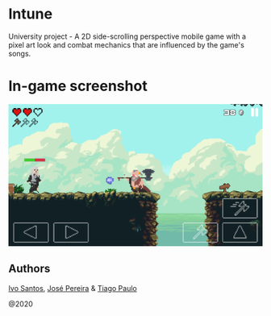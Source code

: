 # Intune

University project - A 2D side-scrolling perspective mobile game with a pixel art look and combat mechanics that are influenced by the game's songs.

# In-game screenshot
![](screenshot.png)

## Authors
[Ivo Santos](https://github.com/Mikeloka), [José Pereira](https://github.com/jomifepe) & [Tiago Paulo](https://github.com/2161352)

@2020

